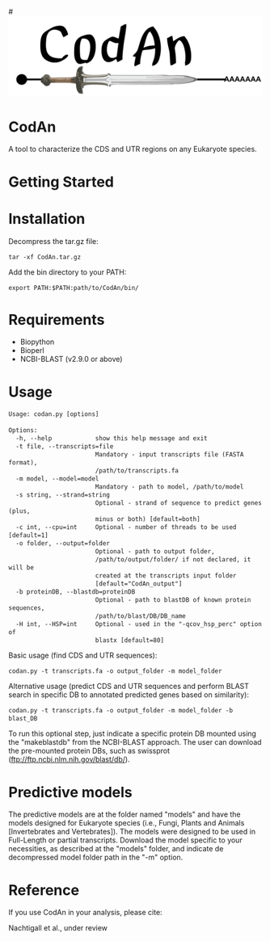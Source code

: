 #![codan_logo](/codan_logo.png)

CodAn
=======

A tool to characterize the CDS and UTR regions on any Eukaryote species.

Getting Started
=================

# Installation

Decompress the tar.gz file:

```
tar -xf CodAn.tar.gz
```

Add the bin directory to your PATH:

```
export PATH:$PATH:path/to/CodAn/bin/
```

# Requirements

- Biopython
- Bioperl
- NCBI-BLAST (v2.9.0 or above)

# Usage

```
Usage: codan.py [options]

Options:
  -h, --help            show this help message and exit
  -t file, --transcripts=file
                        Mandatory - input transcripts file (FASTA format),
                        /path/to/transcripts.fa
  -m model, --model=model
                        Mandatory - path to model, /path/to/model
  -s string, --strand=string
                        Optional - strand of sequence to predict genes (plus,
                        minus or both) [default=both]
  -c int, --cpu=int     Optional - number of threads to be used [default=1]
  -o folder, --output=folder
                        Optional - path to output folder,
                        /path/to/output/folder/ if not declared, it will be
                        created at the transcripts input folder
                        [default="CodAn_output"]
  -b proteinDB, --blastdb=proteinDB
                        Optional - path to blastDB of known protein sequences,
                        /path/to/blast/DB/DB_name
  -H int, --HSP=int     Optional - used in the "-qcov_hsp_perc" option of
                        blastx [default=80]

```

Basic usage (find CDS and UTR sequences):
```
codan.py -t transcripts.fa -o output_folder -m model_folder
```

Alternative usage (predict CDS and UTR sequences and perform BLAST search  in specific DB to annotated predicted genes based on similarity):
```
codan.py -t transcripts.fa -o output_folder -m model_folder -b blast_DB
```
To run this optional step, just indicate a specific protein DB mounted using the "makeblastdb" from the NCBI-BLAST approach.
The user can download the pre-mounted protein DBs, such as swissprot (ftp://ftp.ncbi.nlm.nih.gov/blast/db/).

# Predictive models

The predictive models are at the folder named "models" and have the models designed for Eukaryote species (i.e., Fungi, Plants and Animals [Invertebrates and Vertebrates]). The models were designed to be used in Full-Length or partial transcripts. Download the model specific to your necessities, as described at the "models" folder, and indicate de decompressed model folder path in the "-m" option.

Reference
=========

If you use CodAn in your analysis, please cite:

Nachtigall et al., under review
